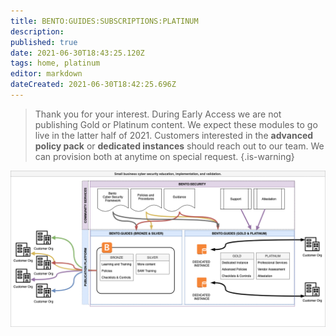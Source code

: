 ```yaml
---
title: BENTO:GUIDES:SUBSCRIPTIONS:PLATINUM
description: 
published: true
date: 2021-06-30T18:43:25.120Z
tags: home, platinum
editor: markdown
dateCreated: 2021-06-30T18:42:25.696Z
---
```


> Thank you for your interest. During Early Access we are not publishing Gold or Platinum content. We expect these modules to go live in the latter half of 2021. Customers interested in the **advanced policy pack** or **dedicated instances** should reach out to our team. We can provision both at anytime on special request. 
{.is-warning}



![bentosecurityprojectdiagram_v4.png](/public/bentosecurityprojectdiagram_v4.png)
